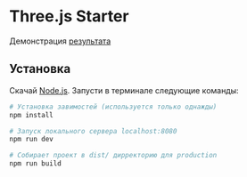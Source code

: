 # Three.js Starter
Демонстрация [результата](https://nikolaykv.github.io/threejs-shaders/) 

## Установка
Скачай [Node.js](https://nodejs.org/en/download/).
Запусти в терминале следующие команды:

``` bash
# Установка завимостей (используется только однажды)
npm install

# Запуск локального сервера localhost:8080
npm run dev

# Собирает проект в dist/ дирректорию для production
npm run build
```
